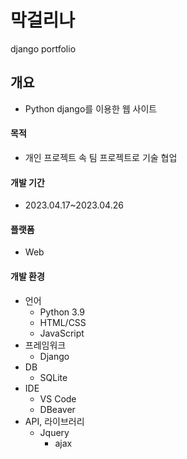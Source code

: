 # 막걸리나
django portfolio

## 개요
- Python django를 이용한 웹 사이트

#### 목적
- 개인 프로젝트 속 팀 프로젝트로 기술 협업

#### 개발 기간
- 2023.04.17~2023.04.26

#### 플랫폼
- Web

#### 개발 환경
- 언어
  - Python 3.9
  - HTML/CSS
  - JavaScript
- 프레임워크
  - Django
- DB
  - SQLite
- IDE
  - VS Code
  - DBeaver
- API, 라이브러리
  - Jquery
    - ajax
